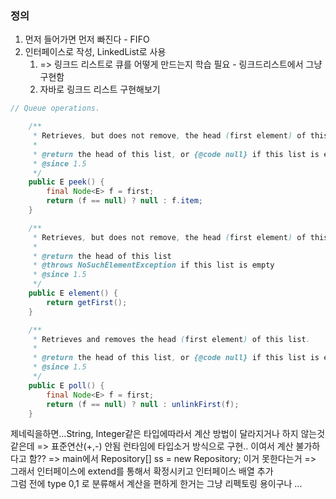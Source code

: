 ### 정의 
1) 먼저 들어가면 먼저 빠진다 - FIFO
2) 인터페이스로 작성, LinkedList로 사용  
   1) => 링크드 리스트로 큐를 어떻게 만드는지 학습 필요 - 링크드리스트에서 그냥 구현함 
   2) 자바로 링크드 리스트 구현해보기 

~~~java
// Queue operations.

    /**
     * Retrieves, but does not remove, the head (first element) of this list.
     *
     * @return the head of this list, or {@code null} if this list is empty
     * @since 1.5
     */
    public E peek() {
        final Node<E> f = first;
        return (f == null) ? null : f.item;
    }

    /**
     * Retrieves, but does not remove, the head (first element) of this list.
     *
     * @return the head of this list
     * @throws NoSuchElementException if this list is empty
     * @since 1.5
     */
    public E element() {
        return getFirst();
    }

    /**
     * Retrieves and removes the head (first element) of this list.
     *
     * @return the head of this list, or {@code null} if this list is empty
     * @since 1.5
     */
    public E poll() {
        final Node<E> f = first;
        return (f == null) ? null : unlinkFirst(f);
    }

~~~

제네릭을하면...String, Integer같은 타입에따라서 
계산 방법이 달라지거나 하지 않는것 같은데 => 표준연산(+,-) 안됨
런타임에 타입소거 방식으로 구현.. 이여서 계산 불가하다고 함?? 
=> main에서 Repository<Book>[]  ss = new Repository<Book>[](); 이거 못한다는거 
=> 그래서 인터페이스에 extend를 통해서 확정시키고 인터페이스 배열 추가  
그럼 전에 type 0,1 로 분류해서 계산을 편하게 한거는 그냥 리펙토링 용이구나 ...


